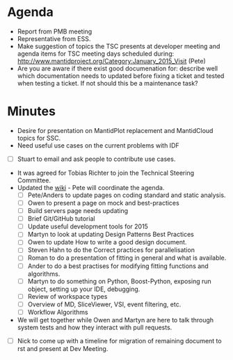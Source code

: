 Agenda
======

* Report from PMB meeting
* Representative from ESS.
* Make suggestion of topics the TSC presents at developer meeting and agenda items for TSC meeting days scheduled during: http://www.mantidproject.org/Category:January_2015_Visit (Pete)
* Are you are aware if there exist good documenation for: describe well which documentation needs to updated before fixing a ticket and tested when testing a ticket. If not should this be a maintenance task?

Minutes
=======

* Desire for presentation on MantidPlot replacement and MantidCloud topics for SSC.  
* Need useful use cases on the current problems with IDF
 * [ ] Stuart to email and ask people to contribute use cases. 
* It was agreed for Tobias Richter to join the Technical Steering Committee.
* Updated the [wiki](http://www.mantidproject.org/Category:Workshop2015) - Pete will coordinate the agenda.
  * [ ] Pete/Anders to update pages on coding standard and static analysis.
  * [ ] Owen to present a page on mock and best-practices
  * [ ] Build servers page needs updating
  * [ ] Brief Git/GitHub tutorial
  * [ ] Update useful development tools for 2015
  * [ ] Martyn to look at updating Design Patterns Best Practices
  * [ ] Owen to update How to write a good design document.
  * [ ] Steven Hahn to do the Correct practices for parallelisation
  * [ ] Roman to do a presentation of fitting in general and what is available.
  * [ ] Ander to do a best practises for modifying fitting functions and algorithms.
  * [ ] Martyn to do something on Python, Boost-Python, exposing run object, setting up your IDE, debugging.
  * [ ] Review of workspace types
  * [ ] Overview of MD, SliceViewer, VSI, event filtering, etc.
  * [ ] Workflow Algorithms
* We will get together while Owen and Martyn are here to talk through system tests and how they interact with pull requests.
* [ ] Nick to come up with a timeline for migration of remaining document to rst and present at Dev Meeting.
